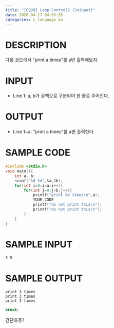 ```yaml
---
title: "[C언어] Loop Control2 (Snippet)"
date: 2020-04-17 04:53:55
categories: c_language ku
---
```


# DESCRIPTION
다음 코드에서 "print a times"를 a번 출력해보자.

# INPUT
* Line 1: a, b가 공백으로 구분되어 한 줄로 주어진다.

# OUTPUT
* Line 1~a: "print a times"를 a번 출력한다.

# SAMPLE CODE
~~~c
#include <stdio.h>
void main(){
    int a, b;
    scanf("%d %d",&a,&b);
    for(int i=0;i<a;i++){
        for(int j=0;j<b;j++){
            printf("print %d times\n",a);
            YOUR_CODE 
            printf("do not print this\n");
            printf("do not print this\n");
        }
    }
}
~~~

# SAMPLE INPUT
```
3 5
```

# SAMPLE OUTPUT
```
print 3 times
print 3 times
print 3 times
```

```c
break;
```

간단하쥬?
